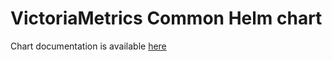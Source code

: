 # VictoriaMetrics Common Helm chart

Chart documentation is available [here](https://docs.victoriametrics.com/helm/victoria-metrics-common/)

